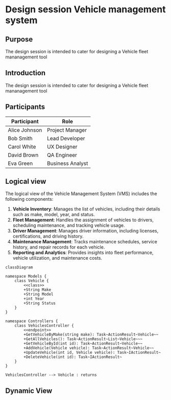 # Design session Vehicle management system

## Purpose

The design session is intended to cater for designing a Vehicle fleet mananagement tool

## Introduction

The design session is intended to cater for designing a Vehicle fleet mananagement tool

## Participants

| Participant   | Role             |
| ------------- | ---------------- |
| Alice Johnson | Project Manager  |
| Bob Smith     | Lead Developer   |
| Carol White   | UX Designer      |
| David Brown   | QA Engineer      |
| Eva Green     | Business Analyst |

## Logical view

The logical view of the Vehicle Management System (VMS) includes the following components:

1. **Vehicle Inventory**: Manages the list of vehicles, including their details such as make, model, year, and status.
2. **Fleet Management**: Handles the assignment of vehicles to drivers, scheduling maintenance, and tracking vehicle
   usage.
3. **Driver Management**: Manages driver information, including licenses, certifications, and driving history.
4. **Maintenance Management**: Tracks maintenance schedules, service history, and repair records for each vehicle.
5. **Reporting and Analytics**: Provides insights into fleet performance, vehicle utilization, and maintenance costs.

```mermaid
classDiagram

namespace Models {
    class Vehicle {
        <<class>>
        +String Make
        +String Model
        +int Year
        +String Status
    }
}

namespace Controllers {
    class VehiclesController {
        <<endpoint>>
        +GetVehicleByMake(string make): Task~ActionResult~Vehicle~~
        +GetAllVehicles(): Task~ActionResult~List~Vehicle~~~
        +GetVehicleById(int id): Task~ActionResult~Vehicle~~
        +AddVehicle(Vehicle vehicle): Task~ActionResult~Vehicle~~
        +UpdateVehicle(int id, Vehicle vehicle): Task~IActionResult~
        +DeleteVehicle(int id): Task~IActionResult~
    }
}

VehiclesController --> Vehicle : returns

```

## Dynamic View
